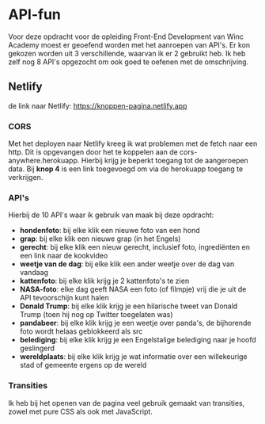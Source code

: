 # API-fun

Voor deze opdracht voor de opleiding Front-End Development van Winc Academy moest er geoefend worden met het aanroepen van API's. Er kon gekozen worden uit 3 verschillende, waarvan ik er 2 gebruikt heb. Ik heb zelf nog 8 API's opgezocht om ook goed te oefenen met de omschrijving.


## Netlify

de link naar Netlify: https://knoppen-pagina.netlify.app


### CORS

Met het deployen naar Netlify kreeg ik wat problemen met de fetch naar een http. Dit is opgevangen door het te koppelen aan de cors-anywhere.herokuapp. Hierbij krijg je beperkt toegang tot de aangeroepen data. Bij **knop 4** is een link toegevoegd om via de herokuapp toegang te verkrijgen.


### API's

Hierbij de 10 API's waar ik gebruik van maak bij deze opdracht:

- **hondenfoto**: bij elke klik een nieuwe foto van een hond
- **grap**: bij elke klik een nieuwe grap (in het Engels)
- **gerecht**: bij elke klik een nieuw gerecht, inclusief foto, ingrediënten en een link naar de kookvideo
- **weetje van de dag**: bij elke klik een ander weetje over de dag van vandaag
- **kattenfoto**: bij elke klik krijg je 2 kattenfoto's te zien
- **NASA-foto**: elke dag geeft NASA een foto (of filmpje) vrij die je uit de API tevoorschijn kunt halen
- **Donald Trump**: bij elke klik krijg je een hilarische tweet van Donald Trump (toen hij nog op Twitter toegelaten was)
- **pandabeer**: bij elke klik krijg je een weetje over panda's, de bijhorende foto wordt helaas geblokkeerd als src
- **belediging**: bij elke klik krijg je een Engelstalige belediging naar je hoofd geslingerd
- **wereldplaats**: bij elke klik krijg je wat informatie over een willekeurige stad of gemeente ergens op de wereld


### Transities

Ik heb bij het openen van de pagina veel gebruik gemaakt van transities, zowel met pure CSS als ook met JavaScript.
